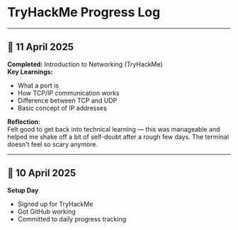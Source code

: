 # TryHackMe Progress Log

---

## 📅 11 April 2025
**Completed:** Introduction to Networking (TryHackMe)  
**Key Learnings:**
- What a port is
- How TCP/IP communication works
- Difference between TCP and UDP
- Basic concept of IP addresses

**Reflection:**  
Felt good to get back into technical learning — this was manageable and helped me shake off a bit of self-doubt after a rough few days. The terminal doesn't feel so scary anymore.

---

## 📅 10 April 2025
**Setup Day**
- Signed up for TryHackMe
- Got GitHub working
- Committed to daily progress tracking

